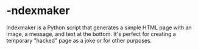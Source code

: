 # -ndexmaker
Indexmaker is a Python script that generates a simple HTML page with an image, a message, and text at the bottom. It's perfect for creating a temporary "hacked" page as a joke or for other purposes.
